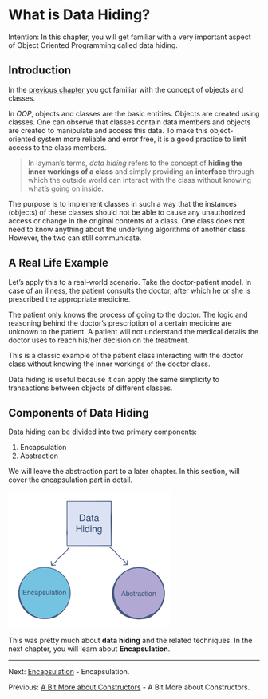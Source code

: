 # What is Data Hiding?

Intention: In this chapter, you will get familiar with a very important aspect of Object Oriented Programming called 
data hiding.

## Introduction

In the [previous chapter](chapter_1.md "Introduction") you got familiar with the concept of objects and classes.

In <i>OOP</i>, objects and classes are the basic entities. Objects are created using classes. One can observe that classes 
contain data members and objects are created to manipulate and access this data. To make this object-oriented system 
more reliable and error free, it is a good practice to limit access to the class members.

> In layman’s terms, <i>data hiding</i> refers to the concept of <b>hiding the inner workings of a class</b> and simply 
> providing an <b>interface</b> through which the outside world can interact with the class without knowing what’s 
> going on inside.

The purpose is to implement classes in such a way that the instances (objects) of these classes should not be able 
to cause any unauthorized access or change in the original contents of a class. One class does not need to know anything 
about the underlying algorithms of another class. However, the two can still communicate.

## A Real Life Example

Let’s apply this to a real-world scenario. Take the doctor-patient model. In case of an illness, the patient consults 
the doctor, after which he or she is prescribed the appropriate medicine.

The patient only knows the process of going to the doctor. The logic and reasoning behind the doctor’s prescription of 
a certain medicine are unknown to the patient. A patient will not understand the medical details the doctor uses 
to reach his/her decision on the treatment.

This is a classic example of the patient class interacting with the doctor class without knowing the inner workings 
of the doctor class.

Data hiding is useful because it can apply the same simplicity to transactions between objects of different classes.

## Components of Data Hiding

Data hiding can be divided into two primary components:
1. Encapsulation
2. Abstraction

We will leave the abstraction part to a later chapter. In this section, will cover the encapsulation part in detail.

![alt text](../../etc/oop/img_9.png "Data Hiding")

This was pretty much about <b>data hiding</b> and the related techniques. In the next chapter, you will learn about 
<b>Encapsulation</b>.

<hr>

Next: [Encapsulation](chapter_9.md "Encapsulation") - Encapsulation.

Previous: [A Bit More about Constructors](chapter_7.md "A Bit More about Constructors") - A Bit More about Constructors.